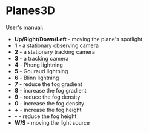 # Planes3D

User's manual:

* **Up/Right/Down/Left** - moving the plane's spotlight
* **1** - a stationary observing camera
* **2** - a stationary tracking camera
* **3** - a tracking camera
* **4** - Phong lightning
* **5** - Gouraud lightning
* **6** - Blinn lightning
* **7** - reduce the fog gradient
* **8** - increase the fog gradient
* **9** - reduce the fog density
* **0** - increase the fog density
* **+** - increase the fog height
* **-** - reduce the fog height
* **W/S** - moving the light source